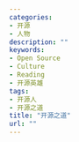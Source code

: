 ```yaml
---
categories:
- 开源
- 人物
description: ""
keywords:
- Open Source
- Culture
- Reading
- 开源英雄
tags:
- 开源人
- 开源之道
title: "开源之道"
url: ""
---
```

